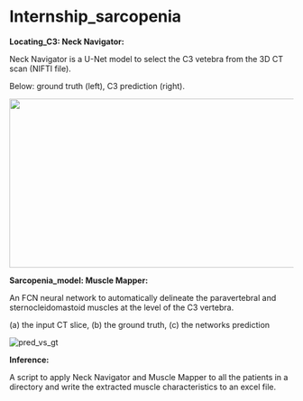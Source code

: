 # Internship_sarcopenia


**Locating_C3: Neck Navigator:**

Neck Navigator is a U-Net model to select the C3 vetebra from the 3D CT scan (NIFTI file).

Below: ground truth (left), C3 prediction (right).

<img src="https://user-images.githubusercontent.com/60819221/135115131-b39765e8-a919-4b53-82a1-166d3b13dadb.png" width="600" height="300">

**Sarcopenia_model: Muscle Mapper:**

An FCN neural network to automatically delineate the paravertebral and sternocleidomastoid muscles at the level of the C3 vertebra. 

(a) the input CT slice, (b) the ground truth, (c) the networks prediction

![pred_vs_gt](https://user-images.githubusercontent.com/60819221/135115254-eaa2a0ab-b22a-465f-a792-edb948959e1d.png)


**Inference:**

A script to apply Neck Navigator and Muscle Mapper to all the patients in a directory and write the extracted muscle characteristics to an excel file.
